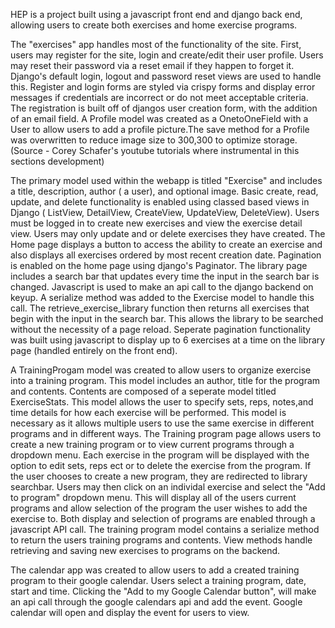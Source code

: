 HEP is a project built using a javascript front end and django back end, allowing users to create both exercises and home exercise programs.

The "exercises" app handles most of the functionality of the site. First, users may register for the site, login and create/edit their user profile. Users may reset their password
via a reset email if they happen to forget it. Django's default login, logout and password reset views are used to handle this. Register and login forms are styled via crispy forms and display error messages if credentials are incorrect or do not meet acceptable criteria. The registration is built off of djangos user creation form, with the addition of an email field. A Profile model was created as a OnetoOneField with a User to allow users to add a profile picture.The save method for a Profile was overwritten to reduce image size to 300,300 to optimize storage. (Source - Corey Schafer's youtube tutorials where instrumental in this sections development)

The primary model used within the webapp is titled "Exercise" and includes a title, description, author ( a user), and optional image. Basic create, read, update, and delete functionality is enabled using classed based views in Django ( ListView, DetailView, CreateView, UpdateView, DeleteView). Users must be logged in to create new exercises and view the exercise detail view. Users may only update and or delete exercises they have created. The Home page displays a button to access the ability to create an exercise and also displays all exercises ordered by most recent creation date. Pagination is enabled on the home page using django's Paginator. The library page includes a search bar that updates every time the input in the search bar is changed. Javascript is used to make an api call to the django backend on keyup. A serialize method was added to the Exercise model to handle this call. The retrieve_exercise_library function then returns all exercises that begin with the input in the search bar. This allows the library to be searched without the necessity of a page reload. Seperate pagination functionality was built using javascript to display up to 6 exercises at a time on the library page (handled entirely on the front end).

A TrainingProgam model was created to allow users to organize exercise into a training program. This model includes an author, title for the program and contents. Contents are composed of a seperate model titled ExerciseStats. This model allows the user to specify sets, reps, notes,and time details for how each exercise will be performed. This model is necessary as it allows multiple users to use the same exercise in different programs and in different ways. The Training program page allows users to create a new training program or to view current programs through a dropdown menu. Each exercise in the program will be displayed with the option to edit sets, reps ect or to delete the exercise from the program. If the user chooses to create a new program, they are redirected to library searchbar. Users may then click on an individal exercise and select the "Add to program" dropdown menu. This will display all of the users current programs and allow selection of the program the user wishes to add the exercise to. Both display and selection of programs are enabled through a javascript API call. The training program model contains a serialize method to return the users training programs and contents. View methods handle retrieving and saving new exercises to programs on the backend.

The calendar app was created to allow users to add a created training program to their google calendar. Users select a training program, date, start and time. Clicking the "Add to my Google Calendar button", will make an api call through the google calendars api and add the event. Google calendar will open and display the event for users to view.
